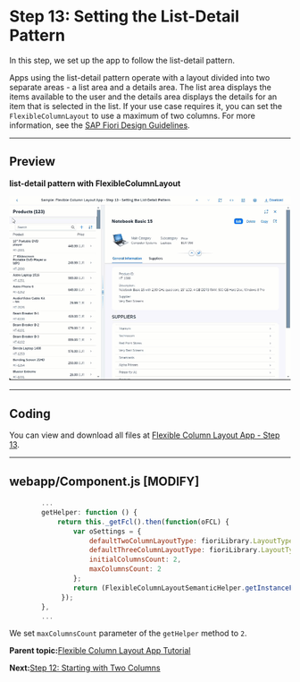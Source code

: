 <!-- loiocb3863746ea14d3698a8b6cc2c62832d -->

# Step 13: Setting the List-Detail Pattern

In this step, we set up the app to follow the list-detail pattern.

Apps using the list-detail pattern operate with a layout divided into two separate areas - a list area and a details area. The list area displays the items available to the user and the details area displays the details for an item that is selected in the list. If your use case requires it, you can set the `FlexibleColumnLayout` to use a maximum of two columns. For more information, see the [SAP Fiori Design Guidelines](https://experience.sap.com/fiori-design-web/flexible-column-layout/#two-columns-masterdetail-mode).

***

<a name="loiocb3863746ea14d3698a8b6cc2c62832d__section_yfh_d31_12b"/>

## Preview

  
  
**list-detail pattern with FlexibleColumnLayout**

![](images/loio267d05fd0b294310b7bebdeda5f70e3b_LowRes.gif "list-detail pattern with FlexibleColumnLayout")

***

<a name="loiocb3863746ea14d3698a8b6cc2c62832d__section_fd2_4dd_lbb"/>

## Coding

You can view and download all files at [Flexible Column Layout App - Step 13](https://ui5.sap.com/#/sample/sap.f.tutorial.fcl.13/preview).

***

<a name="loiocb3863746ea14d3698a8b6cc2c62832d__section_b2w_gqj_l4b"/>

## webapp/Component.js \[MODIFY\]

```js
		...
		getHelper: function () {
			return this._getFcl().then(function(oFCL) {
				var oSettings = {
					defaultTwoColumnLayoutType: fioriLibrary.LayoutType.TwoColumnsMidExpanded,
					defaultThreeColumnLayoutType: fioriLibrary.LayoutType.ThreeColumnsMidExpanded,
					initialColumnsCount: 2,
					maxColumnsCount: 2
				};
				return (FlexibleColumnLayoutSemanticHelper.getInstanceFor(oFCL, oSettings));
			 });
		},
		...
```

We set `maxColumnsCount` parameter of the `getHelper` method to `2`.

**Parent topic:**[Flexible Column Layout App Tutorial](flexible-column-layout-app-tutorial-c4de2df.md "In this tutorial, we showcase how to structure your OpenUI5 app using the layout patterns that comply with the SAP Fiori design guidelines.")

**Next:**[Step 12: Starting with Two Columns](step-12-starting-with-two-columns-a96fbe4.md "In this step, we set up the app to start with an initial layout of two columns.")

